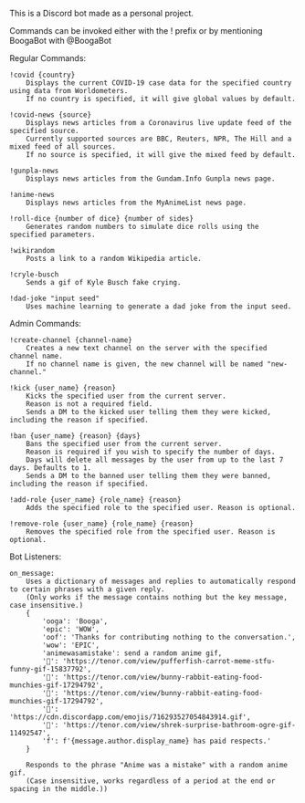 This is a Discord bot made as a personal project.

Commands can be invoked either with the ! prefix or by mentioning BoogaBot with @BoogaBot

Regular Commands:

    !covid {country}
        Displays the current COVID-19 case data for the specified country using data from Worldometers.
        If no country is specified, it will give global values by default.

    !covid-news {source}
        Displays news articles from a Coronavirus live update feed of the specified source.
        Currently supported sources are BBC, Reuters, NPR, The Hill and a mixed feed of all sources.
        If no source is specified, it will give the mixed feed by default.

    !gunpla-news
        Displays news articles from the Gundam.Info Gunpla news page.

    !anime-news
        Displays news articles from the MyAnimeList news page.

    !roll-dice {number of dice} {number of sides}
        Generates random numbers to simulate dice rolls using the specified parameters.

    !wikirandom
        Posts a link to a random Wikipedia article.

    !cryle-busch
        Sends a gif of Kyle Busch fake crying.

    !dad-joke "input seed"
        Uses machine learning to generate a dad joke from the input seed.

Admin Commands:

    !create-channel {channel-name}
        Creates a new text channel on the server with the specified channel name.
        If no channel name is given, the new channel will be named "new-channel."

    !kick {user_name} {reason}
        Kicks the specified user from the current server.
        Reason is not a required field.
        Sends a DM to the kicked user telling them they were kicked, including the reason if specified.

    !ban {user_name} {reason} {days}
        Bans the specified user from the current server.
        Reason is required if you wish to specify the number of days.
        Days will delete all messages by the user from up to the last 7 days. Defaults to 1.
        Sends a DM to the banned user telling them they were banned, including the reason if specified.

    !add-role {user_name} {role_name} {reason}
        Adds the specified role to the specified user. Reason is optional.

    !remove-role {user_name} {role_name} {reason}
        Removes the specified role from the specified user. Reason is optional.

Bot Listeners:

    on_message:
        Uses a dictionary of messages and replies to automatically respond to certain phrases with a given reply.
        (Only works if the message contains nothing but the key message, case insensitive.)
        {
            'ooga': 'Booga',
            'epic': 'WOW',
            'oof': 'Thanks for contributing nothing to the conversation.',
            'wow': 'EPIC',
            'animewasamistake': send a random anime gif,
            '🐡': 'https://tenor.com/view/pufferfish-carrot-meme-stfu-funny-gif-15837792',
            '🐇': 'https://tenor.com/view/bunny-rabbit-eating-food-munchies-gif-17294792',
            '🐰': 'https://tenor.com/view/bunny-rabbit-eating-food-munchies-gif-17294792',
            '🧀': 'https://cdn.discordapp.com/emojis/716293527054843914.gif',
            '🧅': 'https://tenor.com/view/shrek-surprise-bathroom-ogre-gif-11492547',
            'f': f'{message.author.display_name} has paid respects.'
        }

        Responds to the phrase "Anime was a mistake" with a random anime gif.
        (Case insensitive, works regardless of a period at the end or spacing in the middle.))